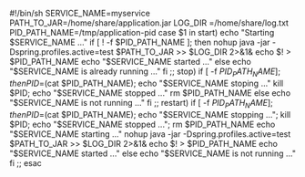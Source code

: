 #!/bin/sh
SERVICE_NAME=myservice
PATH_TO_JAR=/home/share/application.jar
LOG_DIR =/home/share/log.txt
PID_PATH_NAME=/tmp/application-pid
case $1 in
   start)
       echo "Starting $SERVICE_NAME ..."
       if [ ! -f $PID_PATH_NAME ]; then
           nohup java -jar -Dspring.profiles.active=test $PATH_TO_JAR  >> $LOG_DIR 2>&1&
           echo $! > $PID_PATH_NAME
           echo "$SERVICE_NAME started ..."
       else
           echo "$SERVICE_NAME is already running ..."
       fi
   ;;
   stop)
       if [ -f $PID_PATH_NAME ]; then
           PID=$(cat $PID_PATH_NAME);
           echo "$SERVICE_NAME stoping ..."
           kill $PID;
           echo "$SERVICE_NAME stopped ..."
           rm $PID_PATH_NAME
       else
           echo "$SERVICE_NAME is not running ..."
       fi
   ;;
   restart)
       if [ -f $PID_PATH_NAME ]; then
           PID=$(cat $PID_PATH_NAME);
           echo "$SERVICE_NAME stopping ...";
           kill $PID;
           echo "$SERVICE_NAME stopped ...";
           rm $PID_PATH_NAME
           echo "$SERVICE_NAME starting ..."
           nohup java -jar -Dspring.profiles.active=test $PATH_TO_JAR >> $LOG_DIR 2>&1&
           echo $! > $PID_PATH_NAME
           echo "$SERVICE_NAME started ..."
       else
           echo "$SERVICE_NAME is not running ..."
       fi
   ;;
esac 
